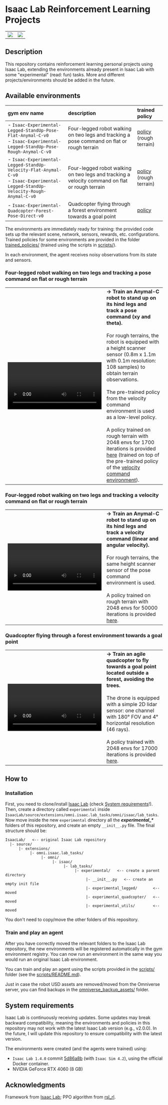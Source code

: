 # Isaac Lab Reinforcement Learning Projects

|              |              |
| :----------: | :----------: |
| ![](./media/legged_standup_pose_rough_short.gif) | ![](./media/quadcopter_forest_pose_short.gif) |

## Description

This repository contains reinforcement learning personal projects using Isaac Lab, extending the environments already present in Isaac Lab with some "experimental" (read: fun) tasks.
More and different projects/environments should be added in the future.


## Available environments

| gym env name   |  description   |  trained policy  |
| :---------- | :---------- | :---------- |
| - `Isaac-Experimental-Legged-StandUp-Pose-Flat-Anymal-C-v0`<br>- `Isaac-Experimental-Legged-StandUp-Pose-Rough-Anymal-C-v0`| Four-legged robot walking on two legs and tracking a pose command on flat or rough terrain | [policy](./trained_policies/experimental_legged_standup_pose_rough_policy_1700_250201/) (rough terrain)
| - `Isaac-Experimental-Legged-StandUp-Velocity-Flat-Anymal-C-v0`<br>- `Isaac-Experimental-Legged-StandUp-Velocity-Rough-Anymal-C-v0` | Four-legged robot walking on two legs and tracking a velocity command on flat or rough terrain | [policy](./trained_policies/experimental_legged_standup_velocity_rough_policy_50000_250118/) (rough terrain)
| - `Isaac-Experimental-Quadcopter-Forest-Pose-Direct-v0` | Quadcopter flying through a forest environment towards a goal point | [policy](./trained_policies/experimental_quadcopter_forest_pose_policy_17000_250203/)

The environments are immediately ready for training: the provided code sets up the relevant scene, network, sensors, rewards, etc. configurations.
Trained policies for some environments are provided in the folder [trained_policies/](./trained_policies) (trained using the scripts in [scripts/](./scripts/)).

In each environment, the agent receives noisy observations from its state and sensors.


### Four-legged robot walking on two legs and tracking a pose command on flat or rough terrain

|  |  |
| :---------- | :---------- |
| <video src="https://github.com/user-attachments/assets/c93d754d-7571-476c-81d9-11b22351b71a" />| **-> Train an Anymal-C robot to stand up on its hind legs and track a pose command (xy and theta).**<br><br>For rough terrains, the robot is equipped with a height scanner sensor (0.8m x 1.1m with 0.1m resolution: 108 samples) to obtain terrain observations.<br><br>The pre-trained policy from the velocity command environment is used as a low-level policy.<br><br>A policy trained on rough terrain with 2048 envs for 1700 iterations is provided [here](./trained_policies/experimental_legged_standup_pose_rough_policy_1700_250201/) (trained on top of the pre-trained policy of the [velocity command environment](#four-legged-robot-walking-on-two-legs-and-tracking-a-velocity-command-on-flat-or-rough-terrain)). |



### Four-legged robot walking on two legs and tracking a velocity command on flat or rough terrain
|  |  |
| :---------- | :---------- |
| <video src="https://github.com/user-attachments/assets/d4a98e04-6289-4030-aaa2-3d9227f6edfa" /> | **-> Train an Anymal-C robot to stand up on its hind legs and track a velocity command (linear and angular velocity).**<br><br>For rough terrains, the same height scanner sensor of the pose command environment is used.<br><br>A policy trained on rough terrain with 2048 envs for 50000 iterations is provided [here](./trained_policies/experimental_legged_standup_velocity_rough_policy_50000_250118/). |



### Quadcopter flying through a forest environment towards a goal point
|  |  |
| :---------- | :---------- |
| <video src="https://github.com/user-attachments/assets/267dee3b-7cce-4f59-9008-8b58c65c802a" /> | **-> Train an agile quadcopter to fly towards a goal point located outside a forest, avoiding the trees.**<br><br>The drone is equipped with a simple 2D lidar sensor: one channel with 180° FOV and 4° horizontal resolution (46 rays).<br><br>A policy trained with 2048 envs for 17000 iterations is provided [here](./trained_policies/experimental_quadcopter_forest_pose_policy_17000_250203/). |




## How to


### Installation

First, you need to clone/install [Isaac Lab](https://github.com/isaac-sim/IsaacLab) (check [System requirements](#system-requirements)!).
Then, create a directory called `experimental` inside `IsaacLab/source/extensions/omni.isaac.lab_tasks/omni/isaac/lab_tasks`.
Now move inside the new `experimental` directory all the ***experimental_\**** folders of this repository, and create an empty `__init__.py` file.
The final structure should be:
```
IsaacLab/   <-- original Isaac Lab repository
  |- source/
      |- extensions/
           |- omni.isaac.lab_tasks/
                |- omni/
                     |- isaac/
                          |- lab_tasks/
                               |- experimental/   <-- create a parent directory
                                    |- __init__.py   <-- create an empty init file
                                    |- experimental_legged/       <-- moved
                                    |- experimental_quadcopter/   <-- moved
                                    |- experimental_utils/        <-- moved
```

You don't need to copy/move the other folders of this repository.

### Train and play an agent

After you have correctly moved the relevant folders to the Isaac Lab repository, the new environments will be registered automatically in the gym environment registry.
You can now run an environment in the same way you would run an original Isaac Lab environment. 

You can train and play an agent using the scripts provided in the [scripts/](./scripts) folder (see the [scripts/README.md](./scripts/README.md)).

Just in case the robot USD assets are removed/moved from the Omniverse server, you can find backups in the [omniverse_backup_assets/](./omniverse_backup_assets/) folder.



## System requirements

Isaac Lab is continuously receiving updates. Some updates may break backward compatibility, meaning the environments and policies in this repository may not work with the latest Isaac Lab version (e.g., v2.0.0). In the future, I will update this repository to ensure compatibility with the latest version.

The environments were created (and the agents were trained) using:

- `Isaac Lab 1.4.0` commit [5d86a8b](https://github.com/isaac-sim/IsaacLab/commit/5d86a8bf6bd1d6b8b13ab157148e4596e109261b) (with `Isaac Sim 4.2`), using the official Docker container.
- NVIDIA GeForce RTX 4060 (8 GB)


## Acknowledgments

Framework from [Isaac Lab](https://github.com/isaac-sim/IsaacLab); PPO algorithm from [rsl_rl](https://github.com/leggedrobotics/rsl_rl).
